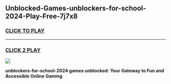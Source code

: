 
## Unblocked-Games-unblockers-for-school-2024-Play-Free-7j7x8
<h3>
<a href="https://premium76.site?title=unblockers-for-school-2024&ref=19M">CLICK TO PLAY</a></h3>
<hr>

<h3>
<a href="https://premium76.site?title=unblockers-for-school-2024&ref=19M">CLICK 2 PLAY</a>
  
</h3>

<a href="https://premium76.site?title=unblockers-for-school-2024&ref=19M"><img src="https://clearcache.store/games.png"></a>


**unblockers-for-school-2024 games unblocked: Your Gateway to Fun and Accessible Online Gaming**
